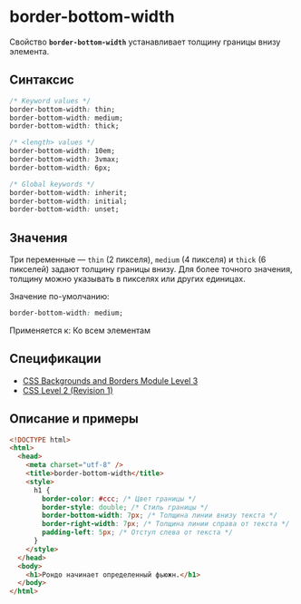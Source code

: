 # border-bottom-width

Свойство **`border-bottom-width`** устанавливает толщину границы внизу элемента.

## Синтаксис

```css
/* Keyword values */
border-bottom-width: thin;
border-bottom-width: medium;
border-bottom-width: thick;

/* <length> values */
border-bottom-width: 10em;
border-bottom-width: 3vmax;
border-bottom-width: 6px;

/* Global keywords */
border-bottom-width: inherit;
border-bottom-width: initial;
border-bottom-width: unset;
```

## Значения

Три переменные — `thin` (2 пикселя), `medium` (4 пикселя) и `thick` (6 пикселей) задают толщину границы внизу. Для более точного значения, толщину можно указывать в пикселях или других единицах.

Значение по-умолчанию:

```css
border-bottom-width: medium;
```

Применяется к: Ко всем элементам

## Спецификации

- [CSS Backgrounds and Borders Module Level 3](http://dev.w3.org/csswg/css3-background/#the-border-width)
- [CSS Level 2 (Revision 1)](http://www.w3.org/TR/CSS2/box.html#border-width-properties)

## Описание и примеры

```html
<!DOCTYPE html>
<html>
  <head>
    <meta charset="utf-8" />
    <title>border-bottom-width</title>
    <style>
      h1 {
        border-color: #ccc; /* Цвет границы */
        border-style: double; /* Стиль границы */
        border-bottom-width: 7px; /* Толщина линии внизу текста */
        border-right-width: 7px; /* Толщина линии справа от текста */
        padding-left: 5px; /* Отступ слева от текста */
      }
    </style>
  </head>
  <body>
    <h1>Рондо начинает определенный фьюжн.</h1>
  </body>
</html>
```
